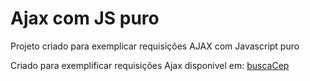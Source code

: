 # Ajax com JS puro
Projeto criado para exemplicar requisições AJAX com Javascript puro

Criado para exemplificar requisições Ajax disponivel em: [buscaCep](https://lucasmatheus001.github.io/ajax_busca_cep/)

